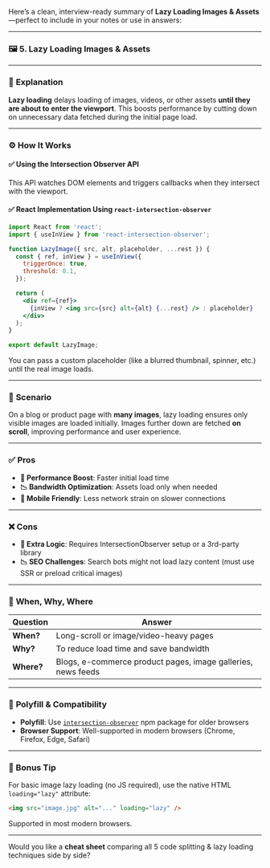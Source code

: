 Here’s a clean, interview-ready summary of **Lazy Loading Images & Assets**—perfect to include in your notes or use in answers:

---

### 🖼️ **5. Lazy Loading Images & Assets**

---

### 📘 **Explanation**

**Lazy loading** delays loading of images, videos, or other assets **until they are about to enter the viewport**. This boosts performance by cutting down on unnecessary data fetched during the initial page load.

---

### ⚙️ **How It Works**

#### ✅ **Using the Intersection Observer API**
This API watches DOM elements and triggers callbacks when they intersect with the viewport.

#### ✅ **React Implementation Using `react-intersection-observer`**

```jsx
import React from 'react';
import { useInView } from 'react-intersection-observer';

function LazyImage({ src, alt, placeholder, ...rest }) {
  const { ref, inView } = useInView({
    triggerOnce: true,
    threshold: 0.1,
  });

  return (
    <div ref={ref}>
      {inView ? <img src={src} alt={alt} {...rest} /> : placeholder}
    </div>
  );
}

export default LazyImage;
```

You can pass a custom placeholder (like a blurred thumbnail, spinner, etc.) until the real image loads.

---

### 🧠 **Scenario**

On a blog or product page with **many images**, lazy loading ensures only visible images are loaded initially. Images further down are fetched **on scroll**, improving performance and user experience.

---

### ✅ **Pros**

- **🚀 Performance Boost**: Faster initial load time
- **📉 Bandwidth Optimization**: Assets load only when needed
- **📱 Mobile Friendly**: Less network strain on slower connections

---

### ❌ **Cons**

- **🧩 Extra Logic**: Requires IntersectionObserver setup or a 3rd-party library
- **📉 SEO Challenges**: Search bots might not load lazy content (must use SSR or preload critical images)

---

### 🧭 **When, Why, Where**

| **Question** | **Answer** |
|--------------|------------|
| **When?** | Long-scroll or image/video-heavy pages |
| **Why?** | To reduce load time and save bandwidth |
| **Where?** | Blogs, e-commerce product pages, image galleries, news feeds |

---

### 🧩 **Polyfill & Compatibility**

- **Polyfill**: Use [`intersection-observer`](https://www.npmjs.com/package/intersection-observer) npm package for older browsers
- **Browser Support**: Well-supported in modern browsers (Chrome, Firefox, Edge, Safari)

---

### 🚀 Bonus Tip

For basic image lazy loading (no JS required), use the native HTML `loading="lazy"` attribute:

```html
<img src="image.jpg" alt="..." loading="lazy" />
```

Supported in most modern browsers.

---

Would you like a **cheat sheet** comparing all 5 code splitting & lazy loading techniques side by side?